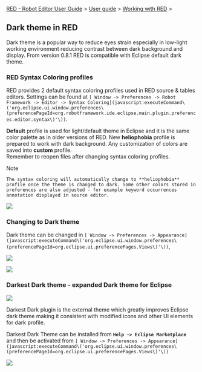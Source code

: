 [RED - Robot Editor User Guide](..\\..\\..\\) > [User
guide](..\\..\\user_guide.md) > [Working with
RED](..\\..\\working_with_RED.md) >

## Dark theme in RED

Dark theme is a popular way to reduce eyes strain especially in low-light
working environment reducing contrast between dark background and display.
From version 0.8.1 RED is compatible with Eclipse default dark theme.

### RED Syntax Coloring profiles

RED provides 2 default syntax coloring profiles used in RED source & tables
editors. Settings can be found at `[ Window -> Preferences -> Robot Framework
-> Editor -> Syntax
Coloring](javascript:executeCommand\('org.eclipse.ui.window.preferences\(preferencePageId=org.robotframework.ide.eclipse.main.plugin.preferences.editor.syntax\)'\))`.

**Default** profile is used for light/default theme in Eclipse and it is the
same color palette as in older versions of RED. New **heliophobia** profile is
prepared to work with dark background. Any customization of colors are saved
into **custom** profile.  
Remember to reopen files after changing syntax coloring profiles.

Note

    The syntax coloring will automatically change to **heliophobia** profile once the theme is changed to dark. Some other colors stored in preferences are also adjusted - for example keyword occurrences annotation displayed in source editor.
  
![](images/robot-color-profiles.png)

### Changing to Dark theme

Dark theme can be changed in `[ Window -> Preferences ->
Appearance](javascript:executeCommand\('org.eclipse.ui.window.preferences\(preferencePageId=org.eclipse.ui.preferencePages.Views\)'\))`,

![](images/apperence-dark.png)

![](images/red-dark.png)

### Darkest Dark theme - expanded Dark theme for Eclipse

![](images/darkest-dark.png)

Darkest Dark plugin is the external theme which greatly improves Eclipse dark
theme making it consistent with modified icons and other UI elements for dark
profile.

Darkest Dark Theme can be installed from **`Help -> Eclipse Marketplace`** and
then be activated from `[ Window -> Preferences ->
Appearance](javascript:executeCommand\('org.eclipse.ui.window.preferences\(preferencePageId=org.eclipse.ui.preferencePages.Views\)'\))`

![](images/apperence-darkest-dark.png)

